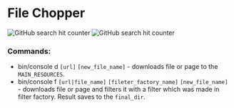 # File Chopper
 ![GitHub search hit counter](https://img.shields.io/github/search/bwormguy/chopper/class)
 ![GitHub search hit counter](https://img.shields.io/github/search/bwormguy/chopper/interface)
### Commands:
* bin/console d `[url]` `[new_file_name]` - downloads file or page to the `MAIN_RESOURCES`.
* bin/console f `[url|file_name]` `[fileter_factory_name]` `[new_file_name]` - downloads file or page and filters it with a filter which was made in filter factory. Result saves to the `final_dir`.
